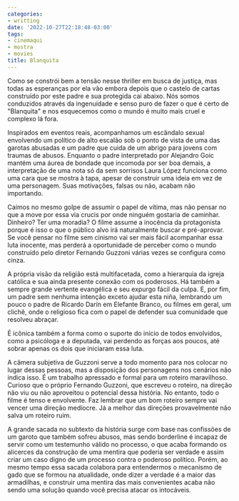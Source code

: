 ```yaml
---
categories:
- writting
date: '2022-10-27T22:18:48-03:00'
tags:
- cinemaqui
- mostra
- movies
title: Blanquita
---
```


Como se constrói bem a tensão nesse thriller em busca de justiça, mas todas as esperanças por ela vão embora depois que o castelo de cartas construído por este padre e sua protegida cai abaixo. Nós somos conduzidos através da ingenuidade e senso puro de fazer o que é certo de "Blanquita" e nos esquecemos como o mundo é muito mais cruel e complexo lá fora.

Inspirados em eventos reais, acompanhamos um escândalo sexual envolvendo um político de alto escalão sob o ponto de vista de uma das garotas abusadas e um padre que cuida de um abrigo para jovens com traumas de abusos. Enquanto o padre interpretado por Alejandro Goic mantém uma áurea de bondade que incomoda por ser boa demais, a interpretação de uma nota só da sem sorrisos Laura López funciona como uma cara que se mostra à tapa, apesar de construir uma ideia em vez de uma personagem. Suas motivações, falsas ou não, acabam não importando.

Caímos no mesmo golpe de assumir o papel de vítima, mas não pensar no que a move por essa via crucis por onde ninguém gostaria de caminhar. Dinheiro? Ter uma moradia? O filme assume a inocência da protagonista porque é isso o que o público alvo irá naturalmente buscar e pré-aprovar. Se você pensar no filme sem cinismo vai ser mais fácil acompanhar essa luta inocente, mas perderá a oportunidade de perceber como o mundo construído pelo diretor Fernando Guzzoni várias vezes se configura como cinza.

A própria visão da religião está multifacetada, como a hierarquia da igreja católica e sua ainda presente conexão com os poderosos. Há também a sempre grande vertente evangélica e seu expurgo fácil da culpa. E, por fim, um padre sem nenhuma intenção exceto ajudar esta niña, lembrando um pouco o padre de Ricardo Darín em Elefante Branco, ou filmes em geral, um clichê, onde o religioso fica com o papel de defender sua comunidade que resolveu abraçar.

É icônica também a forma como o suporte do início de todos envolvidos, como a psicóloga e a deputada, vai perdendo as forças aos poucos, até sobrar apenas os dois que iniciaram essa luta. 

A câmera subjetiva de Guzzoni serve a todo momento para nos colocar no lugar dessas pessoas, mas a disposição dos personagens nos cenários não indica isso. É um trabalho apressado e formal para um roteiro maravilhoso. Curioso que o próprio Fernando Guzzoni, que escreveu o roteiro, na direção não viu ou não aproveitou o potencial dessa história. No entanto, todo o filme é tenso e envolvente. Faz lembrar que um bom roteiro sempre vai vencer uma direção medíocre. Já a melhor das direções provavelmente não salva um roteiro ruim.

A grande sacada no subtexto da história surge com base nas confissões de um garoto que também sofreu abusos, mas sendo borderline é incapaz de servir como um testemunho válido no processo, o que acaba formando os alicerces da construção de uma mentira que poderia ser verdade e assim criar um caso digno de um processo contra o poderoso político. Porém, ao mesmo tempo essa sacada colabora para entendermos o mecanismo de gado que se formou na atualidade, onde dizer a verdade é a maior das armadilhas, e construir uma mentira das mais convenientes acaba não sendo uma solução quando você precisa atacar os intocáveis.